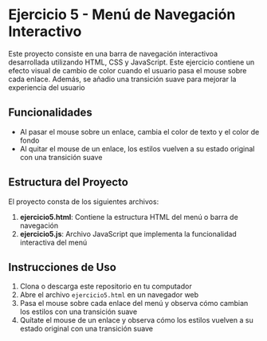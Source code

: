 # Ejercicio 5 - Menú de Navegación Interactivo 

Este proyecto consiste en una barra de navegación interactivoa desarrollada utilizando HTML, CSS y JavaScript. Este ejercicio contiene un efecto visual de cambio de color cuando el usuario pasa el mouse sobre cada enlace. Además, se añadio una transición suave para mejorar la experiencia del usuario

## Funcionalidades

- Al pasar el mouse sobre un enlace, cambia el color de texto y el color de fondo
- Al quitar el mouse de un enlace, los estilos vuelven a su estado original con una transición suave

## Estructura del Proyecto

El proyecto consta de los siguientes archivos:

1. **ejercicio5.html**: Contiene la estructura HTML del menú o barra de navegación
2. **ejercicio5.js**: Archivo JavaScript que implementa la funcionalidad interactiva del menú

## Instrucciones de Uso

1. Clona o descarga este repositorio en tu computador
2. Abre el archivo `ejercicio5.html` en un navegador web
3. Pasa el mouse sobre cada enlace del menú y observa cómo cambian los estilos con una transición suave
4. Quítate el mouse de un enlace y observa cómo los estilos vuelven a su estado original  con una transición suave

